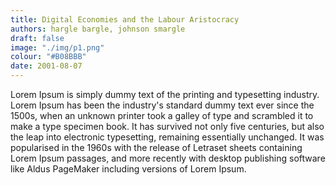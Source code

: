 ```yaml
---
title: Digital Economies and the Labour Aristocracy
authors: hargle bargle, johnson smargle
draft: false
image: "./img/p1.png"
colour: "#B08BBB"
date: 2001-08-07
---
```

Lorem Ipsum is simply dummy text of the printing and typesetting industry. Lorem Ipsum has been the industry's standard dummy text ever since the 1500s, when an unknown printer took a galley of type and scrambled it to make a type specimen book. It has survived not only five centuries, but also the leap into electronic typesetting, remaining essentially unchanged. It was popularised in the 1960s with the release of Letraset sheets containing Lorem Ipsum passages, and more recently with desktop publishing software like Aldus PageMaker including versions of Lorem Ipsum.
